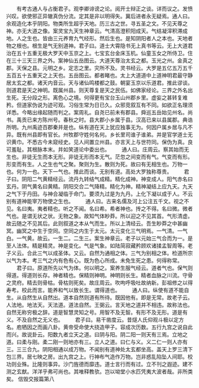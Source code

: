<!-- { "loadSidebar": true } -->
　　有考古通人与占衡君子。观李卿诽谤之论。阅开士辩正之谈。详而议之。发愤兴叹。欲使邪正异辙真伪分流。定其是非以明得失。冀后进者永无疑焉。通人曰。余观造化本乎阴阳。物类所生超乎天地。历三古之世。寻五圣之文。不见天尊之神。亦无大道之像。案灵宝九天生神章云。气清高澄积阳成天。气结凝滓积滞成地。人之生也。皆由三元养育九气经形。然后生也。是知阴阳者人之本也。天地者物之根也。根生是气无别道神。君子曰。道士大霄隐书无上真书等云。无上大道君治在五十五重无极大罗天中玉京之上。七宝玄台金床玉机。仙童玉女之所侍卫。住在三十三天三界之外。案神仙五岳图云。大道天尊治太玄之都。玉光之州。金真之郡。天保之县。元明之乡。定志之里。灾所不及。灵书经云。大罗是五亿五万五千五百五十五重天之上天也。五岳图云。都者睹也。太上大道道中上道神明君最守静居太玄之都。诸天内音云。天与诸仙鸣楼都之鼓。朝宴玉京以乐道君。推此谬谈。则道君是天之神明。既属州县。则天尊复是天之民伍。如佛家经论。三界之外名出生死。无分段之形。离色心之境。何得更有宝台玉山州郡乡里。虚妄之甚转复难矜。但道家伪说为迹可观。习俗生常为日已久。众邪竞叙互有不同。如欲正名理须详悉。今略出缘起随而判之。案周礼。自尧已前未有郡县。舜巡五岳始见州名。尚书。禹贡已来方陈州号。春秋之时。县大郡小乡属于县。汉高已来以县属郡。典诰所明。九州禹迹百郡秦并是也。纵有道在天上犹应独事无为。何因户属乡居与凡不异。既有州县即有官长。州牧郡守姓何名何。乡长里司谁子谁弟。并是官学道士无识黄巾。不悉古今未窥经史。见人间置立州县。亦言天上与世符同。保伪为真。良可羞耻。其根脉本末。并如笑道论中委出也。
　　通人曰。庄周云。察其始而无生也。非徒无生而本无形。非徒无形而本无气。茫忽之间变而有气。气变而有形。形变而有生。人之生也气之聚。聚则为生。散则为死。故曰有无相生也。万物一也。何为一也。天下一气也。推此而谈。无别有道。高处大罗独称尊贵。
　　君子曰。阴阳二气黄精经云。流丹九转结气成精。精化成神。神变成人。阳气赤名曰玄丹。阴气黄名曰黄精。阴阳交合二气降精。精化为神。精神凝结上应九天。九天之气下于丹田。与神合凝临于命门。要须九过是为九丹。上化下凝以成于人。不云别有道神能宰万物使之生也。
　　通人曰。古来名儒及河上公注五千文。视之不见。名曰夷。夷者精也。听之不闻。名曰希。希者神也。抟之不得。名曰微。微者气也。是谓无状之状。无物之象。故知气体眇莽。所以迎之不见其首。气形清虚。故云随之不见其后。此则叙道之本从气而生。所以上清经云。吾生眇莽之中甚幽冥。幽冥之中生于空同。空同之内生于太元。太元变化三气明焉。一气清。一气白。一气黄。故云。一生二。二生三。案生神章云。老子以元始三气合而为一。是至人法体。精是精灵。神是变化。气是气象。如陆简寂藏矜顾欢诸揉孟智周等。老子义云。合此三气以成圣体。又云。自然为通相之体。三气为别相之体。检道所宗以气为本。考三气之内有色有心。既为色心所成。未免生死之患。何得称常。
　　君子曰。原道所先以气为体。何以明之。案养生服气经云。道者气也。保气则得道。得道则长存。神者精也。保精则神明。神明则长生。精者血脉之川流。守骨之灵府。精去则骨枯。骨枯则死矣。故庄周云。吹呴呼吸吐故纳新。彭祖修之以得寿考。校此而言。能养和气以致长生。谓得道也。
　　通人曰。纵使有道不能自生。从自然生从自然出。道本自然则道有所待。既因他有。即是无常。故老子云。人法地。地法天。天法道。道法自然。王弼云。言天地之道并不相违。故称法也。自然无称穷极之辞。道是智慧灵知之号。用智不及无智。有形不及无形。道是有义。不及自然之无义也。
　　君子曰。易干凿度云。昔燧人氏仰观斗极以定方名。庖牺因之而画八卦。黄帝受命使大挠造甲子。容成次历数。五行九宫之说自此而兴。故说卦云。阳数九者立天之道。曰阴与阳。阴二阳一则天有三焉。立地之道。曰柔与刚。柔二刚一则地亦有三。立人之道。曰仁与义。义二仁一则人亦有三。三三合九。阴阳相通以成万物。不闻别有道神处太玄都坐高。盖天上罗三清下包三界。居七映之房。出九宫之上。行神布气造作万物。岂非惑乱陷坠人间耶。校功则业殊。比隆则事异。沙门旌德而靡违。道士言行而有过。立不刊之遐迹。建不测之玄猷。洋洋乎弗可尚也。其唯释教欤。岂以坳堂小水匹凭夷大波者哉。非所类矣。
信毁交报篇第八
